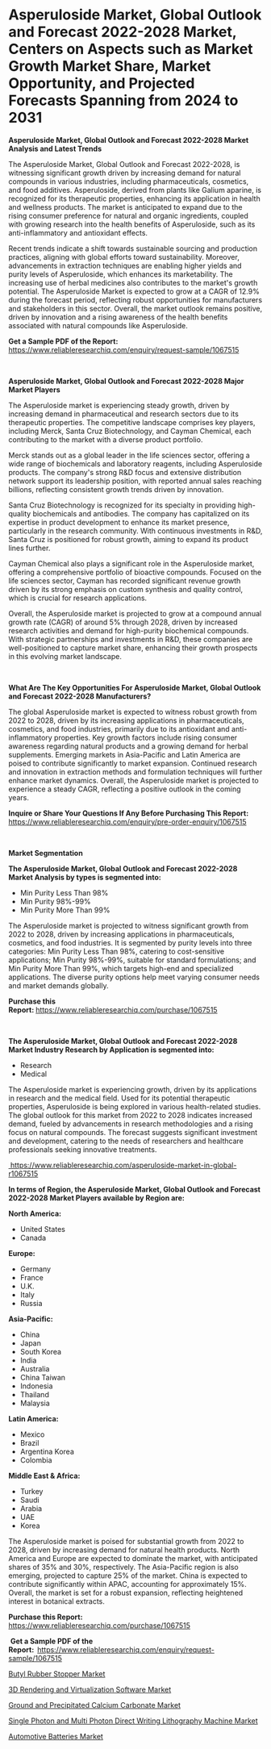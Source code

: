 <p><h1>Asperuloside Market, Global Outlook and Forecast 2022-2028 Market, Centers on Aspects such as Market Growth Market Share, Market Opportunity, and Projected Forecasts Spanning from 2024 to 2031</h1></p><p><strong>Asperuloside Market, Global Outlook and Forecast 2022-2028 Market Analysis and Latest Trends</strong></p>
<p><p>The Asperuloside Market, Global Outlook and Forecast 2022-2028, is witnessing significant growth driven by increasing demand for natural compounds in various industries, including pharmaceuticals, cosmetics, and food additives. Asperuloside, derived from plants like Galium aparine, is recognized for its therapeutic properties, enhancing its application in health and wellness products. The market is anticipated to expand due to the rising consumer preference for natural and organic ingredients, coupled with growing research into the health benefits of Asperuloside, such as its anti-inflammatory and antioxidant effects.</p><p>Recent trends indicate a shift towards sustainable sourcing and production practices, aligning with global efforts toward sustainability. Moreover, advancements in extraction techniques are enabling higher yields and purity levels of Asperuloside, which enhances its marketability. The increasing use of herbal medicines also contributes to the market's growth potential. The Asperuloside Market is expected to grow at a CAGR of 12.9% during the forecast period, reflecting robust opportunities for manufacturers and stakeholders in this sector. Overall, the market outlook remains positive, driven by innovation and a rising awareness of the health benefits associated with natural compounds like Asperuloside.</p></p>
<p><strong>Get a Sample PDF of the Report:&nbsp;</strong> <a href="https://www.reliableresearchiq.com/enquiry/request-sample/1067515?utm_campaign=1137&utm_medium=2&utm_source=Github&utm_content=ia&utm_term=04122024&utm_id=asperuloside-market-global-outlook-and-forecast-2022-2028">https://www.reliableresearchiq.com/enquiry/request-sample/1067515</a></p>
<p>&nbsp;</p>
<p><strong>Asperuloside Market, Global Outlook and Forecast 2022-2028 Major Market Players</strong></p>
<p><p>The Asperuloside market is experiencing steady growth, driven by increasing demand in pharmaceutical and research sectors due to its therapeutic properties. The competitive landscape comprises key players, including Merck, Santa Cruz Biotechnology, and Cayman Chemical, each contributing to the market with a diverse product portfolio.</p><p>Merck stands out as a global leader in the life sciences sector, offering a wide range of biochemicals and laboratory reagents, including Asperuloside products. The company's strong R&D focus and extensive distribution network support its leadership position, with reported annual sales reaching billions, reflecting consistent growth trends driven by innovation.</p><p>Santa Cruz Biotechnology is recognized for its specialty in providing high-quality biochemicals and antibodies. The company has capitalized on its expertise in product development to enhance its market presence, particularly in the research community. With continuous investments in R&D, Santa Cruz is positioned for robust growth, aiming to expand its product lines further.</p><p>Cayman Chemical also plays a significant role in the Asperuloside market, offering a comprehensive portfolio of bioactive compounds. Focused on the life sciences sector, Cayman has recorded significant revenue growth driven by its strong emphasis on custom synthesis and quality control, which is crucial for research applications.</p><p>Overall, the Asperuloside market is projected to grow at a compound annual growth rate (CAGR) of around 5% through 2028, driven by increased research activities and demand for high-purity biochemical compounds. With strategic partnerships and investments in R&D, these companies are well-positioned to capture market share, enhancing their growth prospects in this evolving market landscape.</p></p>
<p>&nbsp;</p>
<p><strong>What Are The Key Opportunities For Asperuloside Market, Global Outlook and Forecast 2022-2028 Manufacturers?</strong></p>
<p><p>The global Asperuloside market is expected to witness robust growth from 2022 to 2028, driven by its increasing applications in pharmaceuticals, cosmetics, and food industries, primarily due to its antioxidant and anti-inflammatory properties. Key growth factors include rising consumer awareness regarding natural products and a growing demand for herbal supplements. Emerging markets in Asia-Pacific and Latin America are poised to contribute significantly to market expansion. Continued research and innovation in extraction methods and formulation techniques will further enhance market dynamics. Overall, the Asperuloside market is projected to experience a steady CAGR, reflecting a positive outlook in the coming years.</p></p>
<p><strong>Inquire or Share Your Questions If Any Before Purchasing This Report:</strong> <a href="https://www.reliableresearchiq.com/enquiry/pre-order-enquiry/1067515?utm_campaign=1137&utm_medium=2&utm_source=Github&utm_content=ia&utm_term=04122024&utm_id=asperuloside-market-global-outlook-and-forecast-2022-2028">https://www.reliableresearchiq.com/enquiry/pre-order-enquiry/1067515</a></p>
<p>&nbsp;</p>
<p><strong>Market Segmentation</strong></p>
<p><strong>The Asperuloside Market, Global Outlook and Forecast 2022-2028 Market Analysis by types is segmented into:</strong></p>
<p><ul><li>Min Purity Less Than 98%</li><li>Min Purity 98%-99%</li><li>Min Purity More Than 99%</li></ul></p>
<p><p>The Asperuloside market is projected to witness significant growth from 2022 to 2028, driven by increasing applications in pharmaceuticals, cosmetics, and food industries. It is segmented by purity levels into three categories: Min Purity Less Than 98%, catering to cost-sensitive applications; Min Purity 98%-99%, suitable for standard formulations; and Min Purity More Than 99%, which targets high-end and specialized applications. The diverse purity options help meet varying consumer needs and market demands globally.</p></p>
<p><strong>Purchase this Report:&nbsp;</strong><a href="https://www.reliableresearchiq.com/purchase/1067515?utm_campaign=1137&utm_medium=2&utm_source=Github&utm_content=ia&utm_term=04122024&utm_id=asperuloside-market-global-outlook-and-forecast-2022-2028">https://www.reliableresearchiq.com/purchase/1067515</a></p>
<p>&nbsp;</p>
<p><strong>The Asperuloside Market, Global Outlook and Forecast 2022-2028 Market Industry Research by Application is segmented into:</strong></p>
<p><ul><li>Research</li><li>Medical</li></ul></p>
<p><p>The Asperuloside market is experiencing growth, driven by its applications in research and the medical field. Used for its potential therapeutic properties, Asperuloside is being explored in various health-related studies. The global outlook for this market from 2022 to 2028 indicates increased demand, fueled by advancements in research methodologies and a rising focus on natural compounds. The forecast suggests significant investment and development, catering to the needs of researchers and healthcare professionals seeking innovative treatments.</p></p>
<p><a href="https://www.reliableresearchiq.com/asperuloside-market-in-global-r1067515?utm_campaign=1137&utm_medium=2&utm_source=Github&utm_content=ia&utm_term=04122024&utm_id=asperuloside-market-global-outlook-and-forecast-2022-2028">&nbsp;https://www.reliableresearchiq.com/asperuloside-market-in-global-r1067515</a></p>
<p><strong>In terms of Region, the Asperuloside Market, Global Outlook and Forecast 2022-2028 Market Players available by Region are:</strong></p>
<p>
    <p> <strong> North America: </strong>
        <ul>
            <li>United States</li>
            <li>Canada</li>
        </ul>
        </p> 
    <p> <strong> Europe: </strong>
        <ul>
            <li>Germany</li>
            <li>France</li>
            <li>U.K.</li>
            <li>Italy</li>
            <li>Russia</li>
        </ul>
        </p> 
    <p> <strong> Asia-Pacific: </strong>
        <ul>
            <li>China</li>
            <li>Japan</li>
            <li>South Korea</li>
            <li>India</li>
            <li>Australia</li>
            <li>China Taiwan</li>
            <li>Indonesia</li>
            <li>Thailand</li>
            <li>Malaysia</li>
        </ul>
        </p> 
    <p> <strong> Latin America: </strong>
        <ul>
            <li>Mexico</li>
            <li>Brazil</li>
            <li>Argentina Korea</li>
            <li>Colombia</li>
        </ul>
        </p> 
    <p> <strong> Middle East & Africa: </strong>
        <ul>
            <li>Turkey</li>
            <li>Saudi</li>
            <li>Arabia</li>
            <li>UAE</li>
            <li>Korea</li>
        </ul>
    </p>
    </p>
<p><p>The Asperuloside market is poised for substantial growth from 2022 to 2028, driven by increasing demand for natural health products. North America and Europe are expected to dominate the market, with anticipated shares of 35% and 30%, respectively. The Asia-Pacific region is also emerging, projected to capture 25% of the market. China is expected to contribute significantly within APAC, accounting for approximately 15%. Overall, the market is set for a robust expansion, reflecting heightened interest in botanical extracts.</p></p>
<p><strong>Purchase this Report: </strong><a href="https://www.reliableresearchiq.com/purchase/1067515?utm_campaign=1137&utm_medium=2&utm_source=Github&utm_content=ia&utm_term=04122024&utm_id=asperuloside-market-global-outlook-and-forecast-2022-2028">https://www.reliableresearchiq.com/purchase/1067515</a></p>
<p>&nbsp;<strong>Get a Sample PDF of the Report:&nbsp;&nbsp;</strong><a href="https://www.reliableresearchiq.com/enquiry/request-sample/1067515?utm_campaign=1137&utm_medium=2&utm_source=Github&utm_content=ia&utm_term=04122024&utm_id=asperuloside-market-global-outlook-and-forecast-2022-2028">https://www.reliableresearchiq.com/enquiry/request-sample/1067515</a></p>
<p><strong></strong></p>
<p><p><a href="https://issuu.com/reportprime-2/docs/butyl-rubber-stopper-market-size-2030.pptx?utm_campaign=1137&utm_medium=2&utm_source=Github&utm_content=ia&utm_term=04122024&utm_id=asperuloside-market-global-outlook-and-forecast-2022-2028">Butyl Rubber Stopper Market</a></p><p><a href="https://www.linkedin.com/pulse/3d-rendering-virtualization-software-market-size-share-5lt8e?utm_campaign=1137&utm_medium=2&utm_source=Github&utm_content=ia&utm_term=04122024&utm_id=asperuloside-market-global-outlook-and-forecast-2022-2028">3D Rendering and Virtualization Software Market</a></p><p><a href="https://www.linkedin.com/pulse/ground-precipitated-calcium-carbonate-market-expected-see-gvvhe?utm_campaign=1137&utm_medium=2&utm_source=Github&utm_content=ia&utm_term=04122024&utm_id=asperuloside-market-global-outlook-and-forecast-2022-2028">Ground and Precipitated Calcium Carbonate Market</a></p><p><a href="https://issuu.com/reportprime-2/docs/single-photon-and-multi-photon-direct-writing-lith?utm_campaign=1137&utm_medium=2&utm_source=Github&utm_content=ia&utm_term=04122024&utm_id=asperuloside-market-global-outlook-and-forecast-2022-2028">Single Photon and Multi Photon Direct Writing Lithography Machine Market</a></p><p><a href="https://www.linkedin.com/pulse/close-examination-automotive-batteries-market-size-scopeprojected-dl03e?utm_campaign=1137&utm_medium=2&utm_source=Github&utm_content=ia&utm_term=04122024&utm_id=asperuloside-market-global-outlook-and-forecast-2022-2028">Automotive Batteries Market</a></p></p>